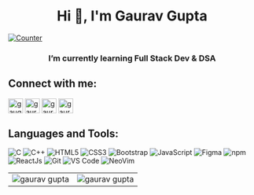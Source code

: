 <h1 align="center">Hi 👋, I'm Gaurav Gupta</h1>
<p align="left">
<a href="https://github.com/gaurav147-star"><img alt="Counter"src="https://visitor-badge.glitch.me/badge?page_id=gaurav147-star.visitor-badge" /></a>

<h3 align="center">I’m currently learning Full Stack Dev & DSA</h3>
</p>
<h2 align="left">Connect with me:</h2>
<p align="left">
<a href="https://twitter.com/gaugupta147" target="blank"><img align="center" src="https://img.shields.io/badge/Twitter-08143D?style=for-the-badge&logo=twitter&logoColor=white" alt="gaugupta147" height="30"  /></a>
<a href="https://www.linkedin.com/in/gaurav147/" target="blank"><img align="center" src="https://img.shields.io/badge/LinkedIn-FF3D00?style=for-the-badge&logo=linkedin&logoColor=white" alt="gaurav-gupta-b913aa202" height="30"  /></a>
<a href="https://instagram.com/gaurav07gupta" target="blank"><img align="center" src="https://img.shields.io/badge/Instagram-D44FB7?style=for-the-badge&logo=instagram&logoColor=white" alt="gaurav07gupta" height="30"  /></a>
<a href="https://gauravgupta9158@gmail.com" target="blank"><img align="center" src="https://img.shields.io/badge/Gmail-D14836?style=for-the-badge&logo=gmail&logoColor=white" alt="gauravgupta9158@gmail.com" height="30"  /></a>
</p>

<h2 align="left">Languages and Tools:</h2>
<img alt="C" src="https://img.shields.io/badge/c-%2300599C.svg?&style=for-the-badge&logo=c&logoColor=white" />
<img alt="C++" src="https://img.shields.io/badge/c++-%2300599C.svg?&style=for-the-badge&logo=c%2B%2B&ogoColor=white" />

<img alt="HTML5" src="https://img.shields.io/badge/html5-%23E34F26.svg?&style=for-the-badge&logo=html5&logoColor=white" />
 <img alt="CSS3" src="https://img.shields.io/badge/css3-%231572B6.svg?&style=for-the-badge&logo=css3&logoColor=white" />
 <img alt="Bootstrap" src="https://img.shields.io/badge/Bootstrap-563D7C?style=for-the-badge&logo=bootstrap&logoColor=white" />
 <img alt="JavaScript" src="https://img.shields.io/badge/javascript-%23323330.svg?&style=for-the-badge&logo=javascript&logoColor=%23F7DF1E" />
 <img alt="Figma" src="https://img.shields.io/badge/Figma-2F7B00?style=for-the-badge&logo=figma&logoColor=white" />
    <img alt="npm" src="https://img.shields.io/badge/npm-CB3837?style=for-the-badge&logo=npm&logoColor=white" />
    <img alt="ReactJs" src="https://img.shields.io/badge/React-20232A?style=for-the-badge&logo=react&logoColor=61DAFB" />
    <img alt="Git" src="https://img.shields.io/badge/Git-F05032?style=for-the-badge&logo=git&logoColor=white" />
    <img alt="VS Code" src="https://img.shields.io/badge/Visual_Studio_Code-0078D4?style=for-the-badge&logo=visual%20studio%20code&logoColor=white" />
    <img alt="NeoVim" src="https://img.shields.io/badge/NeoVim-%2357A143.svg?&style=for-the-badge&logo=neovim&logoColor=white" />
</p>

<table align="center">
  <tr>

  <td><img src="https://github-readme-stats.vercel.app/api/top-langs/?username=gaurav147-star&langs_count=8&theme=nightowl" alt="gaurav gupta"/></td>
   
<td><img src="https://github-readme-stats.vercel.app/api?username=gaurav147-star&theme=nightowl&show_icons=true" alt="gaurav gupta" />
  </tr>  
</table>
 <h2 align="center">
